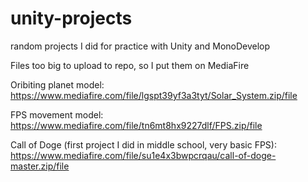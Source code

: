 # unity-projects
random projects I did for practice with Unity and MonoDevelop

Files too big to upload to repo, so I put them on MediaFire

Oribiting planet model: https://www.mediafire.com/file/lgspt39yf3a3tyt/Solar_System.zip/file

FPS movement model: https://www.mediafire.com/file/tn6mt8hx9227dlf/FPS.zip/file 

Call of Doge (first project I did in middle school, very basic FPS): https://www.mediafire.com/file/su1e4x3bwpcrqau/call-of-doge-master.zip/file
